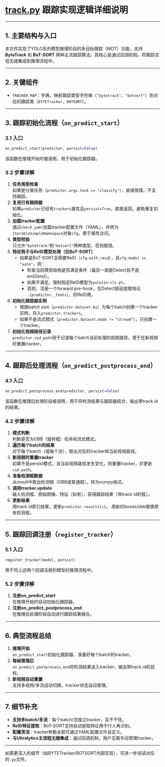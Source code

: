 
# [track.py](ultralytics/trackers/track.py) 跟踪实现逻辑详细说明

---

## 1. 主要结构与入口

本文件实现了YOLO系列模型推理阶段的多目标跟踪（MOT）功能，支持 **ByteTrack** 和 **BoT-SORT** 两种主流跟踪算法。其核心是通过回调机制，将跟踪流程无缝集成到推理流程中。

---

## 2. 关键组件

- `TRACKER_MAP`：字典，映射跟踪类型字符串（`"bytetrack"`、`"botsort"`）到对应的跟踪类（`BYTETracker`、`BOTSORT`）。

---

## 3. 跟踪初始化流程（`on_predict_start`）

### 3.1 入口

```python
on_predict_start(predictor, persist=False)
```
该函数在推理开始时被调用，用于初始化跟踪器。

### 3.2 步骤详解

1. **任务类型检查**  
	如果是分类任务（`predictor.args.task == "classify"`），直接报错，不支持跟踪。
2. **复用已有跟踪器**  
	如果`predictor`已经有`trackers`属性且`persist=True`，直接返回，避免重复初始化。
3. **加载tracker配置**  
	通过`check_yaml`加载tracker配置文件（YAML），并转为`IterableSimpleNamespace`对象`cfg`，便于属性访问。
4. **类型校验**  
	只允许`"bytetrack"`和`"botsort"`两种类型，否则报错。
5. **特征钩子与ReID模型处理（仅BoT-SORT）**  
	- 如果是BoT-SORT且需要ReID（`cfg.with_reid`），且`cfg.model == "auto"`，则：
	  - 检查当前模型结构是否满足条件（最后一层是Detect且不是end2end）。
	  - 如果不满足，强制指定ReID模型为`yolo11n-cls.pt`。
	  - 否则，注册一个forward pre-hook，在Detect层前提取特征（`predictor._feats`），供ReID用。
6. **初始化跟踪器实例**  
	- 根据batch size（`predictor.dataset.bs`）为每个batch创建一个tracker实例，存入`predictor.trackers`。
	- 如果不是流式模式（`predictor.dataset.mode != "stream"`），只创建一个tracker。
7. **初始化视频路径记录**  
	`predictor.vid_path`用于记录每个batch当前处理的视频路径，便于在新视频时重置tracker。

---

## 4. 跟踪后处理流程（`on_predict_postprocess_end`）

### 4.1 入口

```python
on_predict_postprocess_end(predictor, persist=False)
```
该函数在推理后处理阶段被调用，用于将检测结果与跟踪器结合，输出带track id的结果。

### 4.2 步骤详解

1. **模式判断**  
	判断是否为OBB（旋转框）任务和流式模式。
2. **遍历每个batch的结果**  
	对于每个batch（或每个流），取出对应的tracker和当前视频路径。
3. **新视频时重置tracker**  
	如果不是persist模式，且当前视频路径发生变化，则重置tracker，并更新`vid_path`。
4. **准备检测框数据**  
	从result中取出检测框（OBB或普通框），转为numpy格式。
5. **调用tracker.update**  
	输入检测框、原始图像、特征（如有），获得跟踪结果（带track id的框）。
6. **更新结果**  
	用track id索引结果，更新`predictor.results[i]`。
	用新的boxes/obb替换原有检测框。

---

## 5. 跟踪回调注册（`register_tracker`）

### 5.1 入口

```python
register_tracker(model, persist)
```
用于将上述两个回调注册到模型的推理流程中。

### 5.2 步骤详解

1. **注册on_predict_start**  
	在推理开始时自动初始化跟踪器。
2. **注册on_predict_postprocess_end**  
	在推理后处理阶段自动进行跟踪结果融合。

---

## 6. 典型流程总结

1. **推理开始**  
	`on_predict_start`初始化跟踪器，准备好每个batch的tracker。
2. **每帧推理后**  
	`on_predict_postprocess_end`将检测结果送入tracker，输出带track id的目标。
3. **新视频自动重置**  
	支持多视频/多流自动切换，tracker状态自动管理。

---

## 7. 细节补充

- **支持多batch/多流**：每个batch/流独立tracker，互不干扰。
- **ReID特征提取**：BoT-SORT支持自动提取特征用于行人再识别。
- **配置灵活**：tracker参数全部可通过YAML配置文件自定义。
- **与Ultralytics主流程无缝集成**：通过回调机制，用户无需手动管理tracker。

---

如需更深入的细节（如BYTETracker/BOTSORT内部实现），可进一步阅读对应的`.py`文件。